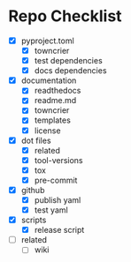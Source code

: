 
# Repo Checklist


- [x] pyproject.toml
    - [x] towncrier
    - [x] test dependencies
    - [x] docs dependencies
- [x] documentation
    - [x] readthedocs
    - [x] readme.md
    - [x] towncrier
    - [x] templates
    - [x] license
- [x] dot files
    - [x] related
    - [x] tool-versions
    - [x] tox
    - [x] pre-commit
- [x] github
    - [x] publish yaml
    - [x] test yaml
- [x] scripts
    - [x] release script
- [ ] related
    - [ ] wiki
